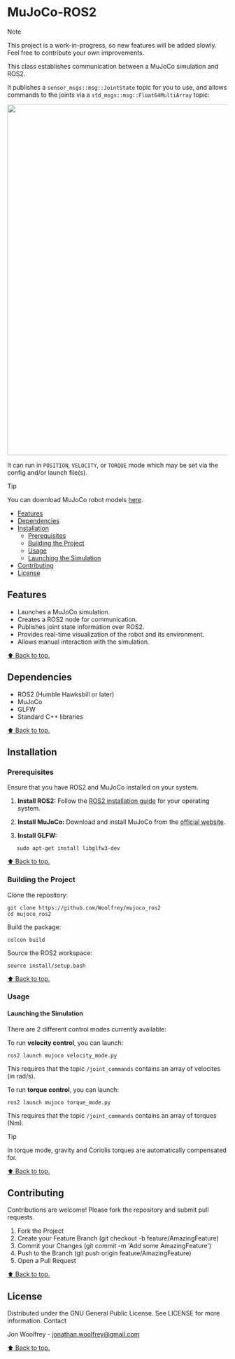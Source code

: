 <a name="top"></a>
# MuJoCo-ROS2

> [!NOTE]
> This project is a work-in-progress, so new features will be added slowly.
> Feel free to contribute your own improvements.

This class establishes communication between a MuJoCo simulation and ROS2.

It publishes a `sensor_msgs::msg::JointState` topic for you to use, and allows commands to the joints via a `std_msgs::msg::Float64MultiArray` topic:

<p align = "center">
<img src ="https://github.com/user-attachments/assets/fff5be63-dc23-4c33-97a6-83f376ffccc6" width = "800" height = "auto" />
</p>

It can run in `POSITION`, `VELOCITY`, or `TORQUE` mode which may be set via the config and/or launch file(s).

>[!TIP]
> You can download MuJoCo robot models [here](https://github.com/google-deepmind/mujoco_menagerie.git).

- [Features](#features)
- [Dependencies](#dependencies)
- [Installation](#installation)
   - [Prerequisites](#prerequisites)
   - [Building the Project](#building-the-project)
   - [Usage](#usage)
   - [Launching the Simulation](#launching-the-Simulation)
- [Contributing](#contributing)
- [License](#license)

## Features

- Launches a MuJoCo simulation.
- Creates a ROS2 node for communication.
- Publishes joint state information over ROS2.
- Provides real-time visualization of the robot and its environment.
- Allows manual interaction with the simulation.

[⬆️ Back to top.](#top)

## Dependencies

- ROS2 (Humble Hawksbill or later)
- MuJoCo
- GLFW
- Standard C++ libraries

[⬆️ Back to top.](#top)

## Installation

### Prerequisites

Ensure that you have ROS2 and MuJoCo installed on your system.

1. **Install ROS2:**
   Follow the [ROS2 installation guide](https://docs.ros.org/en/foxy/Installation.html) for your operating system.

2. **Install MuJoCo:**
   Download and install MuJoCo from the [official website](https://mujoco.org/).

3. **Install GLFW:**
```
   sudo apt-get install libglfw3-dev
```

[⬆️ Back to top.](#top)

### Building the Project

Clone the repository:
```
git clone https://github.com/Woolfrey/mujoco_ros2
cd mujoco_ros2
```
Build the package:
```
colcon build
```
Source the ROS2 workspace:
```
source install/setup.bash
```

[⬆️ Back to top.](#top)

### Usage

#### Launching the Simulation

There are 2 different control modes currently available:

To run **velocity control**, you can launch:
```
ros2 launch mujoco velocity_mode.py
```
This requires that the topic `/joint_commands` contains an array of velocites (in rad/s).

To run **torque control**, you can launch:
```
ros2 launch mujoco torque_mode.py
```
This requires that the topic `/joint_commands` contains an array of torques (Nm).

> [!TIP]
> In torque mode, gravity and Coriolis torques are automatically compensated for.

[⬆️ Back to top.](#top)

## Contributing

Contributions are welcome! Please fork the repository and submit pull requests.

1. Fork the Project
2. Create your Feature Branch (git checkout -b feature/AmazingFeature)
3. Commit your Changes (git commit -m 'Add some AmazingFeature')
4. Push to the Branch (git push origin feature/AmazingFeature)
5. Open a Pull Request

[⬆️ Back to top.](#top)

## License

Distributed under the GNU General Public License. See LICENSE for more information.
Contact

Jon Woolfrey - jonathan.woolfrey@gmail.com

[⬆️ Back to top.](#top)
